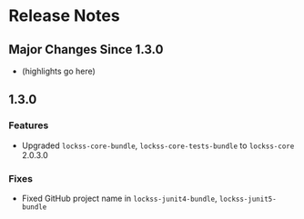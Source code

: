 # Release Notes

## Major Changes Since 1.3.0

*   (highlights go here)

## 1.3.0

### Features

*   Upgraded `lockss-core-bundle`, `lockss-core-tests-bundle` to `lockss-core` 2.0.3.0

### Fixes

*   Fixed GitHub project name in `lockss-junit4-bundle`, `lockss-junit5-bundle`
